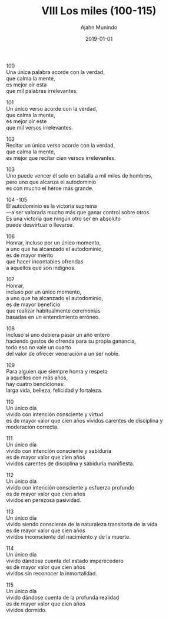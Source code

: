 ﻿---
author: "Ajahn Munindo"
title: "VIII Los miles (100-115)"
booktitle: "Un Dhammapada para la Contemplación"
source: "https://forestsangha.org/teachings/books/un-dhammapada-para-la-contemplacion?language=Espa%C3%B1ol"
license: "BY-NC-ND"
publisher: "dhammamagga"
date: 2019-01-01
pubyear: 2010-2019 
weight: 8
draft: false
---  

100  
Una única palabra acorde con la verdad,  
que calma la mente,  
es mejor oír esta   
que mil palabras irrelevantes.  

101  
Un único verso acorde con la verdad,  
que calma la mente,  
es mejor oír este  
que mil versos irrelevantes.  

102  
Recitar un único verso acorde con la verdad,  
que calma la mente,  
es mejor que recitar cien versos irrelevantes.  

103  
Uno puede vencer él solo en batalla a mil miles de hombres,  
pero uno que alcanza el autodominio  
es con mucho el héroe más grande.  

104 -105  
El autodominio es la victoria suprema  
—a ser valorada mucho más que ganar control sobre otros.  
Es una victoria que ningún otro ser en absoluto  
puede desvirtuar o llevarse.  

106  
Honrar, 
incluso por un único momento,  
a uno que ha alcanzado el autodominio,  
es de mayor mérito  
que hacer incontables ofrendas  
a aquellos que son indignos.  

107  
Honrar,  
incluso por un único momento,  
a uno que ha alcanzado el autodominio,  
es de mayor beneficio  
que realizar habitualmente ceremonias  
basadas en un entendimiento erróneo.  

108  
Incluso si uno debiera pasar un año entero  
haciendo gestos de ofrenda para su propia ganancia,  
todo eso no vale un cuarto  
del valor de ofrecer veneración a un ser noble.  

109  
Para alguien que siempre honra y respeta  
a aquellos con más años,  
hay cuatro bendiciones:  
larga vida, belleza, felicidad y fortaleza.  

110  
Un único día  
vivido con intención consciente y virtud  
es de mayor valor que cien años 
vividos carentes de disciplina y moderación correcta.  

111  
Un único día  
vivido con intención consciente y sabiduría  
es de mayor valor que cien años  
vividos carentes de disciplina y sabiduría manifiesta.  

112  
Un único día  
vivido con intención consciente y esfuerzo profundo  
es de mayor valor que cien años  
vividos en perezosa pasividad.  

113  
Un único día  
vivido siendo consciente de la naturaleza transitoria de la vida  
es de mayor valor que cien años  
vividos inconsciente del nacimiento y de la muerte.  

114  
Un único día  
vivido dándose cuenta del estado imperecedero  
es de mayor valor que cien años  
vividos sin reconocer la inmortalidad.  

115  
Un único día  
vivido dándose cuenta de la profunda realidad  
es de mayor valor que cien años  
vividos dormido.  
